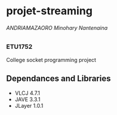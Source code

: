 # projet-streaming
<div>
  <h6>ANDRIAMAZAORO Minohary Nantenaina</h6>
  <h3>ETU1752</h3>
  <p>College socket programming project<p>
</div>

## Dependances and Libraries
* VLCJ 4.7.1
* JAVE 3.3.1
* JLayer 1.0.1
